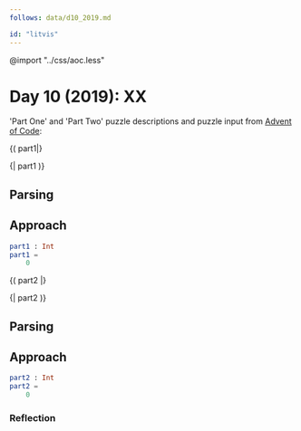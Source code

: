 ```yaml
---
follows: data/d10_2019.md

id: "litvis"
---
```


@import "../css/aoc.less"

# Day 10 (2019): XX

'Part One' and 'Part Two' puzzle descriptions and puzzle input from [Advent of Code](https://adventofcode.com/2019/day/10):

{( part1|}

{| part1 )}

## Parsing

## Approach

```elm {l r}
part1 : Int
part1 =
    0
```

{( part2 |}

{| part2 )}

## Parsing

## Approach

```elm {l r}
part2 : Int
part2 =
    0
```

### Reflection
